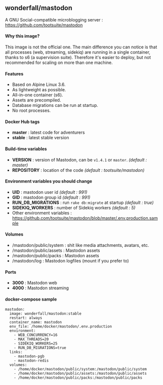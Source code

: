 ## wonderfall/mastodon

A GNU Social-compatible microblogging server : https://github.com/tootsuite/mastodon

#### Why this image?
This image is not the official one. The main difference you can notice is that all processes (web, streaming, sidekiq) are running in a single container, thanks to s6 (a supervision suite). Therefore it's easier to deploy, but not recommended for scaling on more than one machine.

#### Features
- Based on Alpine Linux 3.6.
- As lightweight as possible. 
- All-in-one container (s6).
- Assets are precompiled.
- Database migrations can be run at startup.
- No root processes.

#### Docker Hub tags
- **master** : latest code for adventurers
- **stable** : latest stable version

#### Build-time variables
- **VERSION** : version of Mastodon, can be `v1.4.1` or `master`. *(default : master)*
- **REPOSITORY** : location of the code *(default : tootsuite/mastodon)*

#### Environment variables you should change
- **UID** : mastodon user id *(default : 991)*
- **GID** : mastodon group id *(default : 991)*
- **RUN_DB_MIGRATIONS** : run `rake db:migrate` at startup *(default : true)*
- **SIDEKIQ_WORKERS** :  number of Sidekiq workers *(default : 5)*
- Other environment variables : https://github.com/tootsuite/mastodon/blob/master/.env.production.sample

#### Volumes
- /mastodon/public/system : shit like media attachments, avatars, etc.
- /mastodon/public/assets : Mastodon assets
- /mastodon/public/packs : Mastodon assets
- /mastodon/log : Mastodon logfiles (mount if you prefer to)

#### Ports
- **3000** : Mastodon web
- **4000** : Mastodon streaming

#### docker-compose sample

```
mastodon:
  image: wonderfall/mastodon:stable
  restart: always
  container_name: mastodon
  env_file: /home/docker/mastodon/.env.production
  environment:
    - WEB_CONCURRENCY=16
    - MAX_THREADS=20
    - SIDEKIQ_WORKERS=25
    - RUN_DB_MIGRATIONS=true
  links:
    - mastodon-pgb
    - mastodon-redis
  volumes:
    - /home/docker/mastodon/public/system:/mastodon/public/system
    - /home/docker/mastodon/public/assets:/mastodon/public/assets
    - /home/docker/mastodon/public/packs:/mastodon/public/packs
```

